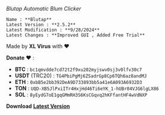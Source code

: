 *Blutap Automatic Blum Clicker*  

`Name : **Blutap**`  
`Latest Version : **2.5.2**`  
`Latest Modification : **9/28/2024**`  
`Latest Changes : **Improved GUI , Added Free Trial**`  
  
Made by **XL Virus** with ❤️                                                                                       
  
**Donate** ❤️ :                                                                                                                         
- **BTC** : ```bc1qmvdde7cd72t2f9xu202myjswv0sj3v0lfv30c7```
- **USDT** (TRC20) : ```TG4PbiPgMj6ZSadrGp8Cp6TQh6az8andMJ```
- **ETH** : ```0xbB5e2bb392DeA9D733893bb5a41e6A093A6932D3```
- **TON** : ```UQD-XB5JlPxiITr4HxjHd46Ti6eYK_1-hUBr04VJG6lgLX86```
- **SOL** : ```8yEydG7oE1gqGMmRH3S6KsCGqvq2hKFfantHF4wVdNXP```


**Download** [**Latest Version**](download.xlvirus.ir/Blutap2.5.2.exe)
